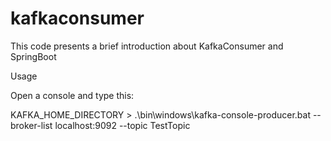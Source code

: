 # kafkaconsumer

This code presents a brief introduction about KafkaConsumer and SpringBoot


Usage

Open a console and type this:

KAFKA_HOME_DIRECTORY > .\bin\windows\kafka-console-producer.bat --broker-list localhost:9092 --topic TestTopic 

